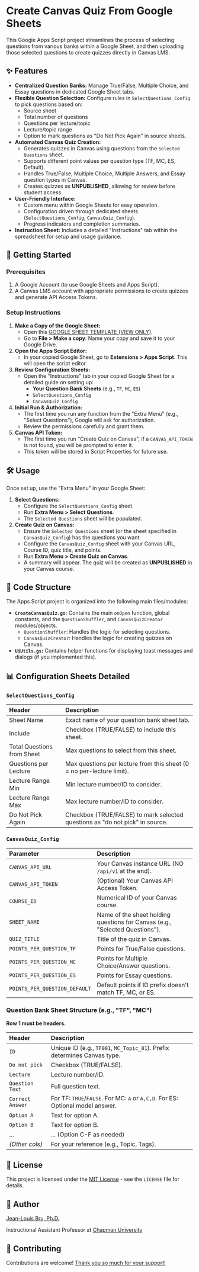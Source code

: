 # Create Canvas Quiz From Google Sheets

This Google Apps Script project streamlines the process of selecting questions from various banks within a Google Sheet, and then uploading those selected questions to create quizzes directly in Canvas LMS.

## ✨ Features

*   **Centralized Question Banks:** Manage True/False, Multiple Choice, and Essay questions in dedicated Google Sheet tabs.
*   **Flexible Question Selection:** Configure rules in `SelectQuestions_Config` to pick questions based on:
    *   Source sheet
    *   Total number of questions
    *   Questions per lecture/topic
    *   Lecture/topic range
    *   Option to mark questions as "Do Not Pick Again" in source sheets.
*   **Automated Canvas Quiz Creation:**
    *   Generates quizzes in Canvas using questions from the `Selected Questions` sheet.
    *   Supports different point values per question type (TF, MC, ES, Default).
    *   Handles True/False, Multiple Choice, Multiple Answers, and Essay question types in Canvas.
    *   Creates quizzes as **UNPUBLISHED**, allowing for review before student access.
*   **User-Friendly Interface:**
    *   Custom menu within Google Sheets for easy operation.
    *   Configuration driven through dedicated sheets (`SelectQuestions_Config`, `CanvasQuiz_Config`).
    *   Progress indicators and completion summaries.
*   **Instruction Sheet:** Includes a detailed "Instructions" tab within the spreadsheet for setup and usage guidance.

## 🚀 Getting Started

### Prerequisites

1.  A Google Account (to use Google Sheets and Apps Script).
2.  A Canvas LMS account with appropriate permissions to create quizzes and generate API Access Tokens.

### Setup Instructions

1.  **Make a Copy of the Google Sheet:**
    *   Open this [GOOGLE SHEET TEMPLATE (VIEW ONLY)](https://docs.google.com/spreadsheets/d/1mRXJ_Ei8BUdyw2S9E31uS_CtCJ58d1yxh3RnYdp6hQY/edit?usp=sharing).
    *   Go to **File > Make a copy**. Name your copy and save it to your Google Drive.
2.  **Open the Apps Script Editor:**
    *   In your copied Google Sheet, go to **Extensions > Apps Script**. This will open the script editor.
3.  **Review Configuration Sheets:**
    *   Open the "Instructions" tab in your copied Google Sheet for a detailed guide on setting up:
        *   **Your Question Bank Sheets** (e.g., `TF`, `MC`, `ES`)
        *   `SelectQuestions_Config`
        *   `CanvasQuiz_Config`
4.  **Initial Run & Authorization:**
    *   The first time you run any function from the "Extra Menu" (e.g., "Select Questions"), Google will ask for authorization.
    *   Review the permissions carefully and grant them.
5.  **Canvas API Token:**
    *   The first time you run "Create Quiz on Canvas", if a `CANVAS_API_TOKEN` is not found, you will be prompted to enter it.
    *   This token will be stored in Script Properties for future use.

## 🛠️ Usage

Once set up, use the "Extra Menu" in your Google Sheet:

1.  **Select Questions:**
    *   Configure the `SelectQuestions_Config` sheet.
    *   Run **Extra Menu > Select Questions**.
    *   The `Selected Questions` sheet will be populated.
2.  **Create Quiz on Canvas:**
    *   Ensure the `Selected Questions` sheet (or the sheet specified in `CanvasQuiz_Config`) has the questions you want.
    *   Configure the `CanvasQuiz_Config` sheet with your Canvas URL, Course ID, quiz title, and points.
    *   Run **Extra Menu > Create Quiz on Canvas**.
    *   A summary will appear. The quiz will be created as **UNPUBLISHED** in your Canvas course.

## 📂 Code Structure

The Apps Script project is organized into the following main files/modules:

*   **`CreateCanvasQuiz.gs`:** Contains the main `onOpen` function, global constants, and the `QuestionShuffler`, and `CanvasQuizCreator` modules/objects.
    *   `QuestionShuffler`: Handles the logic for selecting questions.
    *   `CanvasQuizCreator`: Handles the logic for creating quizzes on Canvas.
*   **`UiUtils.gs`:** Contains helper functions for displaying toast messages and dialogs (if you implemented this).

## 📊 Configuration Sheets Detailed

### `SelectQuestions_Config`

| Header                       | Description                                                                 |
| :--------------------------- | :-------------------------------------------------------------------------- |
| Sheet Name                   | Exact name of your question bank sheet tab.                                 |
| Include                      | Checkbox (TRUE/FALSE) to include this sheet.                                |
| Total Questions from Sheet   | Max questions to select from this sheet.                                    |
| Questions per Lecture        | Max questions per lecture from this sheet (0 = no per-lecture limit).       |
| Lecture Range Min            | Min lecture number/ID to consider.                                          |
| Lecture Range Max            | Max lecture number/ID to consider.                                          |
| Do Not Pick Again            | Checkbox (TRUE/FALSE) to mark selected questions as "do not pick" in source. |

### `CanvasQuiz_Config`

| Parameter                 | Description                                                                    |
| :------------------------ | :----------------------------------------------------------------------------- |
| `CANVAS_API_URL`          | Your Canvas instance URL (NO `/api/v1` at the end).                            |
| `CANVAS_API_TOKEN`        | (Optional) Your Canvas API Access Token.                                       |
| `COURSE_ID`               | Numerical ID of your Canvas course.                                            |
| `SHEET_NAME`              | Name of the sheet holding questions for Canvas (e.g., "Selected Questions").   |
| `QUIZ_TITLE`              | Title of the quiz in Canvas.                                                   |
| `POINTS_PER_QUESTION_TF`  | Points for True/False questions.                                               |
| `POINTS_PER_QUESTION_MC`  | Points for Multiple Choice/Answer questions.                                   |
| `POINTS_PER_QUESTION_ES`  | Points for Essay questions.                                                    |
| `POINTS_PER_QUESTION_DEFAULT` | Default points if ID prefix doesn't match TF, MC, or ES.                   |

### Question Bank Sheet Structure (e.g., "TF", "MC")

**Row 1 must be headers.**

| Header           | Description                                                                 |
| :--------------- | :-------------------------------------------------------------------------- |
| `ID`             | Unique ID (e.g., `TF001`, `MC_Topic_01`). Prefix determines Canvas type.    |
| `Do not pick`    | Checkbox (TRUE/FALSE).                                                      |
| `Lecture`        | Lecture number/ID.                                                          |
| `Question Text`  | Full question text.                                                         |
| `Correct Answer` | For TF: `TRUE`/`FALSE`. For MC: `A` or `A,C,D`. For ES: Optional model answer. |
| `Option A`       | Text for option A.                                                          |
| `Option B`       | Text for option B.                                                          |
| ...              | ... (Option C-F as needed)                                                  |
| *(Other cols)*   | For your reference (e.g., Topic, Tags).                                     |

## 📜 License

This project is licensed under the [MIT License](LICENSE) - see the `LICENSE` file for details.

## 👤 Author

[Jean-Louis Bru, Ph.D.](https://www.jlouisbru.com/)

Instructional Assistant Professor at [Chapman University](https://www.chapman.edu/)

## 🤝 Contributing

Contributions are welcome! [Thank you so much for your support!](https://ko-fi.com/louisfr)
